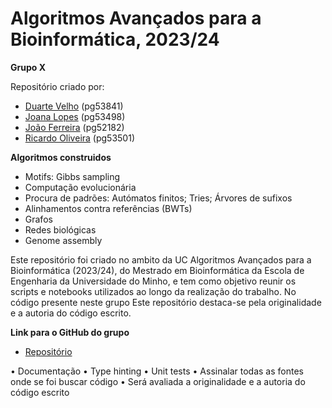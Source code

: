 # Algoritmos Avançados para a Bioinformática, 2023/24

**Grupo X**

Repositório criado por:
- [Duarte Velho](https://github.com/duartebred) (pg53841)
- [Joana Lopes](https://github.com/joanalopes0711) (pg53498)
- [João Ferreira](https://github.com/B-Neil) (pg52182)
- [Ricardo Oliveira](https://github.com/ricardofoliveira61) (pg53501)

**Algoritmos construidos**
- Motifs: Gibbs sampling
- Computação evolucionária
- Procura de padrões: Autómatos finitos; Tries; Árvores de sufixos
- Alinhamentos contra referências (BWTs)
- Grafos
- Redes biológicas
- Genome assembly

Este repositório foi criado no ambito da UC Algoritmos Avançados para a Bioinformática (2023/24), do Mestrado em Bioinformática da Escola de Engenharia da Universidade do Minho, e tem como objetivo reunir os scripts e notebooks utilizados ao longo da realização do trabalho. No código presente neste grupo
Este repositório destaca-se pela originalidade e a autoria do código escrito.

**Link para o GitHub do grupo**
- [Repositório](https://github.com/duartebred/Algoritmos-Avancados-para-a-Bioinformatica-GX-MBI2023-24)


• Documentação
• Type hinting
• Unit tests
• Assinalar todas as fontes onde se foi buscar código
• Será avaliada a originalidade e a autoria do código escrito
